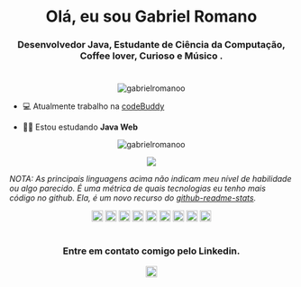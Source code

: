 <h1 align = "center"> Olá, eu sou Gabriel Romano </h1>
<h3 align = "center">Desenvolvedor Java, Estudante de Ciência da Computação, Coffee lover, Curioso e Músico .</h3>

<h1 align = "center">  </h1>

<p align="center"><img src="https://komarev.com/ghpvc/?username=GabrielRomanoo" alt="gabrielromanoo" /></p>

- 💻 Atualmente trabalho na [codeBuddy](https://www.codebuddy.com.br/)

- 👨‍💻 Estou estudando **Java Web**

<p align="center">
  <img align="center" src="https://github-readme-stats.vercel.app/api?username=GabrielRomanoo&show_icons=true" alt="gabrielromanoo" />
</p>

<p align="center"> 
  <img align="center" src="https://github-readme-stats.vercel.app/api/top-langs/?username=GabrielRomanoo&layout=compact" />
</p>

*NOTA: As principais linguagens acima não indicam meu nível de habilidade ou algo parecido. É uma métrica de quais tecnologias eu tenho mais código no github. Ela, é um novo recurso do [github-readme-stats](https://github.com/anuraghazra/github-readme-stats).*

<p align="center"> 
 <img src="https://devicon.dev/devicon.git/icons/java/java-original-wordmark.svg" alt="java" width="20" height="20" /> 
 <img src="https://devicon.dev/devicon.git/icons/github/github-original.svg" alt="github" width="20" height="20" /> 
 <img src="https://devicon.dev/devicon.git/icons/git/git-original.svg" alt="git" width="20" height="20" /> 
 <img src="https://devicon.dev/devicon.git/icons/c/c-original.svg" alt="c" width="20" height="20" />
 <img src="https://devicons.github.io/devicon/devicon.git/icons/html5/html5-original-wordmark.svg" alt="html5" width="20" height="20" />
 <img src="https://devicons.github.io/devicon/devicon.git/icons/css3/css3-original-wordmark.svg" alt="css3" width="20" height="20" />
 <img src="https://devicon.dev/devicon.git/icons/python/python-original.svg" alt="python" width="20" height="20" />
 <img src="https://devicon.dev/devicon.git/icons/photoshop/photoshop-plain.svg" alt="photoshop" width="20" height="20" />
 <img src="https://upload.wikimedia.org/wikipedia/commons/thumb/c/cf/Eclipse-SVG.svg/1200px-Eclipse-SVG.svg.png" alt="eclipse" width="20" height="20" />
</p>

<h1 align = "center">  </h1>
<h3 align = "center">Entre em contato comigo pelo Linkedin.</h3>
<p align="center">
 <a href="https://www.linkedin.com/in/gabriel-romano-82a579194//" target="blank">
  <img align="center" src="https://cdn.jsdelivr.net/npm/simple-icons@3.0.1/icons/linkedin.svg" alt="https://www.linkedin.com/in/gabriel-romano-82a579194/" height="20" width="20" /></a>
</p>
